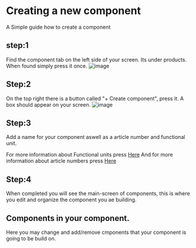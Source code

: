 # Creating  a new component
A Simple guide how to create a component


## step:1
Find  the component tab on the left side of your screen. Its under products. When found simply press it once.
![image](<Skärmbild 2024-04-24 131914.png>)

## Step:2
On the top right there is a button called "+ Create component", press it. A box should appear on your screen.
![image](<Skärmbild 2024-04-24 133347.png>)
## Step:3
Add a name for your component aswell as a article number and functional unit.

For more information about Functional units press [Here](Comp-unit.md)
And for more information about article numbers press [Here](Comp-art.md)

## Step:4
When completed you will see the main-screen of components, this is where you edit and organize the component you ae building.

## Components in your component.
Here you may change and add/remove cmponents that your component is going to be build on.